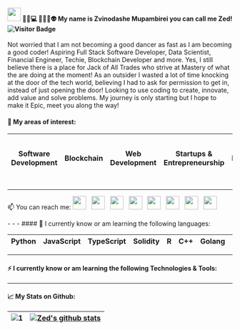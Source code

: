 #### <img src="https://raw.githubusercontent.com/MartinHeinz/MartinHeinz/master/wave.gif" width="30px"> 🙋‍♂️💻 👨‍💻😎👽 My name is Zvinodashe Mupambirei you can call me Zed! ![Visitor Badge](https://visitor-badge.laobi.icu/badge?page_id=MatricksDeCoder.MatricksDeCoder)

Not worried that I am not becoming a good dancer as fast as I am becoming a good coder! Aspiring Full Stack Software Developer, Data Scientist, Financial Engineer, Techie, Blockchain Developer and more. Yes, I still believe there is a place for Jack of All Trades who strive at Mastery of what the are doing at the moment! As an outsider I wasted a lot of time knocking at the door of the tech world, believing I had to ask for permission to get in, instead of just opening the door! Looking to use coding to create, innovate, add value and solve problems. My journey is only starting but I hope to make it Epic, meet you along the way!

#### 📖 My areas of interest:
| Software Development | Blockchain      | Web Development | Startups & Entrepreneurship | Fintech        |   Actuarial    |   Data Science & Machine Learning |      
| ---------------      | --------------- | --------------- | ---------------             |--------------- |--------------- |---------------  |
- - -   
<p>
📫 You can reach me:
<a href="https://twitter.com/Zed_Developer"><img height="30" src="https://res.cloudinary.com/matricksdecoder/image/upload/v1605068053/Twitter_rf1qt0.png"></a>&nbsp;&nbsp;
<a href="https://www.linkedin.com/in/matricksdecoder/"><img height="30" src="https://res.cloudinary.com/matricksdecoder/image/upload/v1605068515/LinkedIn_apa4np.png"></a>&nbsp;&nbsp;
<a href="https://www.kaggle.com/matricksdecoder"><img height="30" src="https://res.cloudinary.com/matricksdecoder/image/upload/v1605068767/Kaggle_ae6wk6.png"></a>&nbsp;&nbsp;
<a href="https://www.freecodecamp.org/matricksdecoder"><img height="30" src="https://res.cloudinary.com/matricksdecoder/image/upload/v1502609084/fccicon_o5jith.png"></a>&nbsp;&nbsp;
<a href="https://www.instagram.com/selfisself/"><img height="30" src="https://res.cloudinary.com/matricksdecoder/image/upload/v1605068922/Instagram_zd77tz.png"></a>&nbsp;&nbsp;
<a href="https://t.me/zizvino"><img height="30" src="https://res.cloudinary.com/matricksdecoder/image/upload/v1605072080/Telegram_iu1tln.png"></a>&nbsp;&nbsp;
<a href="https://www.facebook.com/MatricksDecoder/"><img height="30" src="https://res.cloudinary.com/matricksdecoder/image/upload/v1605069383/Facebook_tchsb3.png"></a>&nbsp;&nbsp;
<a href="https://matricksdecoder.hashnode.dev/"><img height="30" src="https://res.cloudinary.com/matricksdecoder/image/upload/v1605069648/Hashnode_mex4sx.png"></a>
</p>
- - -
#### 🌱 I currently know or am learning the following languages:

| Python          | JavaScript      | TypeScript      | Solidity        | R              |   C++          |   Golang        |   C#            |
| --------------- | --------------- | --------------- | --------------- |--------------- |--------------- |---------------  |---------------  |

- - -
#### ⚡ I currently know or am learning the following Technologies & Tools:

- - -
#### 📈 My Stats on Github:
| ![1](https://github-readme-stats.vercel.app/api/top-langs/?username=MatricksDeCoder&theme=blue-green)          | [![Zed's github stats](https://github-readme-stats.vercel.app/api?username=MatricksDeCoder&theme=blue-green)](https://github.com/MatricksDeCoder/github-readme-stats)      | 
| ---------------                                                                                                | --------------- | 





